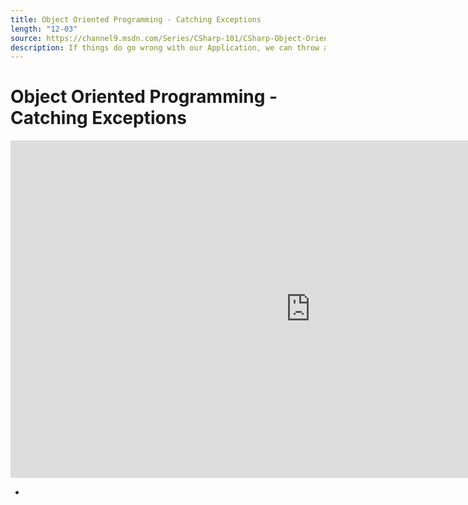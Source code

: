 ```yaml
---
title: Object Oriented Programming - Catching Exceptions
length: "12-03"
source: https://channel9.msdn.com/Series/CSharp-101/CSharp-Object-Oriented-Programming-Catching-Exceptions
description: If things do go wrong with our Application, we can throw an Exception to make it known. Let's see what our app can do and what it can't. We'll put everything we've learned about .NET and C# to the test.
---
```

# Object Oriented Programming - Catching Exceptions

<iframe src="https://channel9.msdn.com/Series/CSharp-101/CSharp-Object-Oriented-Programming-Catching-Exceptions/player?format=html5" width="960" height="540" allowFullScreen frameBorder="0" title="C#: Object Oriented Programming - Catching Exceptions [19 of 19] - Microsoft Channel 9 Video"></iframe>

- 
